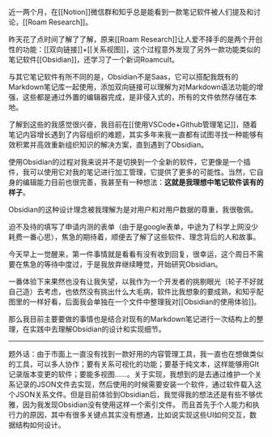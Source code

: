 近一两个月，在[[Notion]]微信群和知乎总是能看到一款笔记软件被人们提及和讨论，[[Roam Research]]。

昨天花了点时间了解了了解，原来[[Roam Research]]让人爱不择手的是两个开创性的功能：[[双向链接]]+[[关系视图]]，这个过程意外发现了另外一款功能类似的笔记软件[[Obsidian]]，还学习了一个新词Roamcult。

与其它笔记软件有所不同的是，Obsidian不是Saas，它可以搭配我既有的Markdown笔记库一起使用，添加双向链接可以理解为对Markdown语法功能的增强，这些都是通过外置的编辑器完成，是非侵入式的，所有的文件依然存储在本地。

了解到这些的我感觉很兴奋，我目前在[[使用VSCode+Github管理笔记]]，随着笔记内容增长遇到了内容组织的难题，其实多年来我一直都有试图寻找一种能够有效积累并高效重新组织知识的解决方案，直到遇到了Obsidian。

使用Obsidian的过程对我来说并不是切换到一个全新的软件，它更像是一个插件，我可以使用它对我的笔记进行加工管理，它提供了更多的可能性。当然，它自身的编辑能力目前也很完善，我甚至有一种想法：**这就是我理想中笔记软件该有的样子**。

Obsidian的这种设计理念被我理解为是对用户和对用户数据的尊重，我很敬佩。

迫不及待的填写了申请内测的表单（由于是google表单，中途为了科学上网没少耗费一番心思），焦急的期待着，顺便去了解了这些软件、理念背后的人和故事。

今天早上一觉醒来，第一件事情就是看看有没有收到回复，很幸运，这个周日不需要在焦急的等待中度过，于是我放弃继续睡觉，开始研究Obsidian。

一番体验下来果然也没有让我失望，以我作为一个开发者的挑剔眼光（轮子不好就自己造）去考虑，也依然没有挑出什么大毛病，软件比我想象的要成熟，和知乎配图里的一样好看，后面我会单独在一个文件中整理我对[[Obsidian的使用体验]]。

那么我目前主要要做的事情也是结合对现有的Markdown笔记进行一次结构上的整理，在实践中去理解Obsidian的设计和实现细节。


---

题外话：由于市面上一直没有找到一款好用的内容管理工具，我一直也在想做类似的工具，可以多人协作；要有关系可视化的功能；要基于纯文本，这样能够用GIt记录版本变更的软件；要能多视图……。关于实现，我想到的是去通过维护一个关系记录的JSON文件去实现，然后使用的时候需要安装一个软件，通过软件载入这个JSON关系文件。但是目前体验到Obsidian后，我觉得我的想法还是有些不够优雅，因为我发现Obsidian没有使用这样一个索引文件。
而且首先于个人能力和执行力的原因，其中有很多关键点其实没有想通，比如说实现这些UI如何交互，数据结构如何设计。
